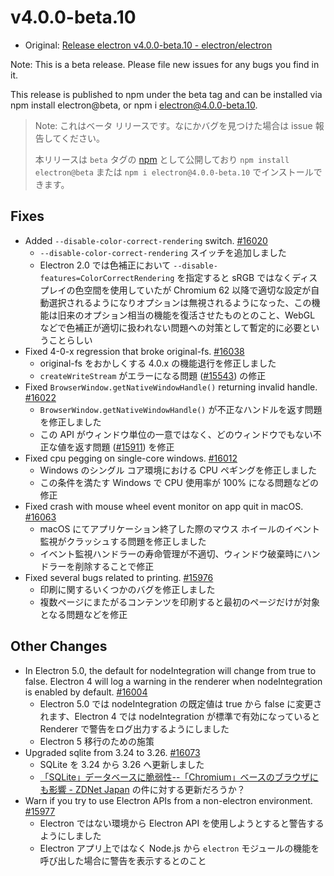 # v4.0.0-beta.10

* Original: [Release electron v4.0.0-beta.10 - electron/electron](https://github.com/electron/electron/releases/tag/v4.0.0-beta.10)

Note: This is a beta release. Please file new issues for any bugs you find in it.

This release is published to npm under the beta tag and can be installed via npm install electron@beta, or npm i electron@4.0.0-beta.10.

> Note: これはベータ リリースです。なにかバグを見つけた場合は issue 報告してください。
>
> 本リリースは `beta` タグの [npm](https://www.npmjs.com/package/electron) として公開しており `npm install electron@beta` または `npm i electron@4.0.0-beta.10` でインストールできます。

## Fixes

* Added `--disable-color-correct-rendering` switch. [#16020](https://github.com/electron/electron/pull/16020)
  * `--disable-color-correct-rendering` スイッチを追加しました
  * Electron 2.0 では色補正において `--disable-features=ColorCorrectRendering` を指定すると sRGB ではなくディスプレイの色空間を使用していたが Chromium 62 以降で適切な設定が自動選択されるようになりオプションは無視されるようになった、この機能は旧来のオプション相当の機能を復活させたものとのこと、WebGL などで色補正が適切に扱われない問題への対策として暫定的に必要ということらしい
* Fixed 4-0-x regression that broke original-fs. [#16038](https://github.com/electron/electron/pull/16038)
  * original-fs をおかしくする 4.0.x の機能退行を修正しました
  * `createWriteStream` がエラーになる問題 ([#15543](https://github.com/electron/electron/issues/15543)) の修正
* Fixed `BrowserWindow.getNativeWindowHandle()` returning invalid handle. [#16022](https://github.com/electron/electron/pull/16022)
  * `BrowserWindow.getNativeWindowHandle()` が不正なハンドルを返す問題を修正しました
  * この API がウィンドウ単位の一意ではなく、どのウィンドウでもない不正な値を返す問題 ([#15911](https://github.com/electron/electron/issues/15911)) を修正
* Fixed cpu pegging on single-core windows. [#16012](https://github.com/electron/electron/pull/16012)
  * Windows のシングル コア環境における CPU ペギングを修正しました
  * この条件を満たす Windows で CPU 使用率が 100% になる問題などの修正
* Fixed crash with mouse wheel event monitor on app quit in macOS. [#16063](https://github.com/electron/electron/pull/16063)
  * macOS にてアプリケーション終了した際のマウス ホイールのイベント監視がクラッシュする問題を修正しました
  * イベント監視ハンドラーの寿命管理が不適切、ウィンドウ破棄時にハンドラーを削除することで修正
* Fixed several bugs related to printing. [#15976](https://github.com/electron/electron/pull/15976)
  * 印刷に関するいくつかのバグを修正しました
  * 複数ページにまたがるコンテンツを印刷すると最初のページだけが対象となる問題などを修正

## Other Changes

* In Electron 5.0, the default for nodeIntegration will change from true to false. Electron 4 will log a warning in the renderer when nodeIntegration is enabled by default. [#16004](https://github.com/electron/electron/pull/16004)
  * Electron 5.0 では nodeIntegration の既定値は true から false に変更されます、Electron 4 では nodeIntegration が標準で有効になっていると Renderer で警告をログ出力するようにしました
  * Electron 5 移行のための施策
* Upgraded sqlite from 3.24 to 3.26. [#16073](https://github.com/electron/electron/pull/16073)
  * SQLite を 3.24 から 3.26 へ更新しました
  * [「SQLite」データベースに脆弱性--「Chromium」ベースのブラウザにも影響 - ZDNet Japan](https://japan.zdnet.com/article/35130205/) の件に対する更新だろうか？
* Warn if you try to use Electron APIs from a non-electron environment. [#15977](https://github.com/electron/electron/pull/15977)
  * Electron ではない環境から Electron API を使用しようとすると警告するようにしました
  * Electron アプリ上ではなく Node.js から `electron` モジュールの機能を呼び出した場合に警告を表示するとのこと
